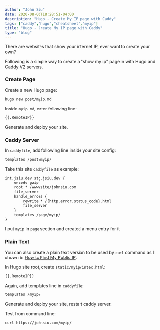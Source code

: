 ```yaml
---
author: "John Siu"
date: 2020-08-06T18:28:51-04:00
description: "Hugo - Create My IP page with Caddy"
tags: ["caddy","hugo","cheatsheet","myip"]
title: "Hugo - Create My IP page with Caddy"
type: "blog"
---
```

There are websites that show your internet IP, ever want to create your own?
<!--more-->
Following is a simple way to create a "show my ip" page in with Hugo and Caddy V2 servers.

### Create Page

Create a new Hugo page:

```sh
hugo new post/myip.md
```

Inside `myip.md`, enter following line:

```md
{{.RemoteIP}}
```

Generate and deploy your site.

### Caddy Server

In `caddyfile`, add following line inside your site config:

```apache
templates /post/myip/
```

Take this site `caddyfile` as example:

```apache
int.jsiu.dev stg.jsiu.dev {
	encode gzip
	root * /www/site/johnsiu.com
	file_server
	handle_errors {
		rewrite * /{http.error.status_code}.html
		file_server
	}
	templates /page/myip/
}
```

I put `myip` in `page` section and created a menu entry for it.

### Plain Text

You can also create a plain text version to be used by `curl` command as I shown in [How to Find My Public IP](/blog/my-ip.md).

In Hugo site root, create `static/myip/intex.html`:

```md
{{.RemoteIP}}
```

Again, add templates line in `caddyfile`:

```apache
templates /myip/
```

Generate and deploy your site, restart caddy server.

Test from command line:

```sh
curl https://johnsiu.com/myip/
```
